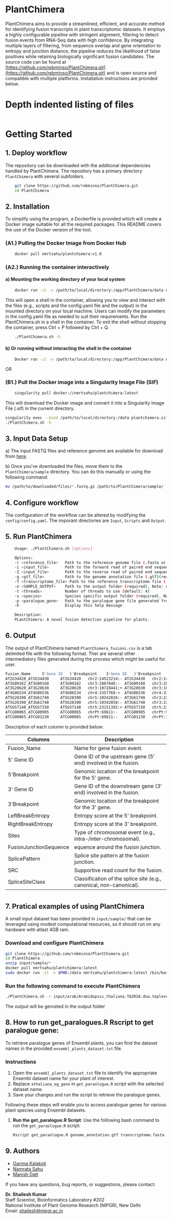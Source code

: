 

# PlantChimera
PlantChimera aims to provide a streamlined, efficient, and accurate method for identifying fusion transcripts in plant transcriptomic datasets. It employs a highly configurable pipeline with stringent alignment, filtering to detect fusion events from RNA-Seq data with high confidence. By integrating multiple layers of filtering, from sequence overlap and gene orientation to entropy and junction distance, the pipeline reduces the likelihood of false positives while retaining biologically significant fusion candidates. The source code can be found at [https://github.com/rebminso/PlantChimera.git](https://github.com/rebminso/PlantChimera.git) and is open source and compatible with multiple platforms. Installation instructions are provided below.

# Depth indented listing of files
``` bash

```

# Getting Started
## 1. Deploy workflow
The repository can be downloaded with the additional dependencies handled by PlantChimera. The repository has a primary directory `PlantChimera` with several subfolders. 

```bash 
    git clone https://github.com/rebminso/PlantChimera.git
    cd PlantChimera
```

## 2. Installation
To simplify using the program, a Dockerfile is provided which will create a Docker image suitable for 
all the required packages. This README covers the use of the Docker version of the tool. 


### (A1.) Pulling the Docker Image from Docker Hub
``` bash 
    docker pull nmrtsahu/plantchimera:v1.0
```

### (A2.) Running the container interactively

#### a) Mounting the working directory of your local system
```bash
    docker run -it -v /path/to/local/directory:/app/PlantChimera/data nmrtsahu/plantchimera:v1.0 /bin/bash
```
This will open a shell in the container, allowing you to view and interact with the files (e.g., scripts and the config.yaml file and the output) in the mounted directory on your local machine. Users can modify the parameters in the config.yaml file as needed to suit their requirements. Run the PlantChimera.sh  in a shell in the container. To exit the shell without stopping the container, press Ctrl + P followed by Ctrl + Q.

```bash
    ./PlantChimera.sh -h 
```
#### b) Or running without interacting the shell in the container  
```bash
    Docker run -it -v /path/to/local/directory:/app/PlantChimera/data nmrtsahu/plantchimera:v1.0 “./PlantChimera.sh -h” 
```
OR

### (B1.) Pull the Docker image into a Singularity Image File (SIF)

```bash
    singularity pull docker://nmrtsahu/plantchimera:latest
```
This will download the Docker image and convert it into a Singularity Image File (.sif) in the current directory.
```bash
singularity exec --bind /path/to/local/directory:/data plantchimera.sif /bin/bash
./PlantChimera.sh -h
```
## 3. Input Data Setup
a) The input FASTQ files and reference genome are available for download from [here](https://drive.google.com/drive/folders/1Sg8T8NXMD6t7qQO_SjlHSWl4_HRoEl6p?usp=drive_link ). 

b) Once you've downloaded the files, move them to the `PlantChimera/sample` directory. You can do this manually or using the following command:
```bash 
mv /path/to/downloaded/files/*.fastq.gz /path/to/PlantChimera/sample/
```

## 4. Configure workflow
The configuration of the workflow can be altered by modifying the `config/config.yaml`. The imporant directories are `Input`, `Scripts` and `Output`.  


## 5. Run PlantChimera


```bash
    Usage: ./PlantChimera.sh [options]

    Options:
    -r <reference_file>   Path to the reference genome file (.fasta or .fa) (required)
    -i <input_file>       Path to the forward read of paired end sequencing data (required)
    -I <input_file>       Path to the reverse read of paired end sequencing data (required)
    -g <gtf_file>         Path to the genome annotation file (.gtf)(required)
    -T <transcriptome_file> Path to the reference transcriptome file (.fasta or .fa)(required)
    -o <SAMPLE_OUTPUT>    Path to the output folder (required), Note: only enter the name of the sample eg SRR16989272 
    -t <threads>          Number of threads to use (default: 4)
    -s <species>          Species specific output folder (required), Note: folder name should be without space eg. arabidopsis_thaliana or ath
    -p <paralogue_gene>   Path to the paralogue gene file generated from get_paralogues.R Rscript
    -h                    Display this help message

    Description:
    PLantChimera: A novel fusion detection pipeline for plants.

```

## 6. Output

The output of PlantChimera named `PlantChimera_fusions.csv` is a tab delimited file with the following format. Ther are several other intermediatory files generated during the process which might be useful for user.

``` bash
Fusion_Name 	5'Gene ID	5'Breakpoint	3'Gene ID	3'Breakpoint	LeftBreakEntropy	RightBreakEntropy	Sites	t1_region	t2_region	SplicePattern	FusionJunctionSequence	%Homology	SRC	SpliceSiteClass
AT2G34420_AT2G34430 	AT2G34420	chr2:14523214:-	AT2G34430	chr2:14525272:+	1.95	1.98	INTRACHROMOSOMAL	exon_mid	exon_mid	CA_GT	GCTAGAAGTTATCCA-CCACGCTCAGAGCAT	26.7	2	NonCanonicalPattern
AT3G09162_AT3G09160 	AT3G09162	chr3:2807846:-	AT3G09160	chr3:2806948:-	1.94	1.99	INTRACHROMOSOMAL	exon_mid	exon_mid	GT_TC	TGGAATTTGATTCAG-TTAAGGGTTATCGCC	33.3	8	NonCanonicalPattern
AT3G28620_AT3G28630	    AT3G28620	chr3:10728441:+	AT3G28630	chr3:10729044:+	1.99	1.94	INTRACHROMOSOMAL	exon_mid	exon_mid	TT_TA	TCTGTCGCAAACCTG-CCTGAAATTGTTTCA	20.0	4	NonCanonicalPattern
AT4G06534_AT4G06536 	AT4G06534	chr4:3357768:+	AT4G06536	chr4:3360752:+	1.94	1.84	INTRACHROMOSOMAL	exon_mid	exon_mid	TA_AG	CATCTATCTCGATGG-GAATGAAGCTGGTTT	26.7	14NonCanonicalPattern
AT5G28390_AT3G61740 	AT5G28390	chr5:10342026:-	AT3G61740	chr3:22855685:-	1.93	1.92	INTERCHROMOSOMAL	exon_ter	exon_ter	TA_AC	CGTTACAATCCTTAT-AAGTAAGTACATGAG	33.3	2	NonCanonicalPattern
AT5G28390_AT3G61740 	AT5G28390	chr5:10342058:-	AT3G61740	chr3:22855688:-	1.89	1.95	INTERCHROMOSOMAL	exon_mid	exon_mid	AT_TG	AACAAAGTAGCGACA-GACAAGTAAGTACAT	40.0	2	NonCanonicalPattern
AT5G57140_AT5G57150 	AT5G57140	chr5:23151392:+	AT5G57150	chr5:23152184:+	1.91	1.92	INTRACHROMOSOMAL	exon_mid	exon_mid	GT_CA	GACAAAACATATAAG-GTAAGATACAACGGC	26.7	15NonCanonicalPattern
ATCG00065_ATCG00905 	ATCG00065	chrPt:69611:-	ATCG00905	chrPt:98793:-	1.95	1.9	INTRACHROMOSOMAL	exon_ter	exon_ter	TG_CC	ATGTACTCGGGTGTA-ACTATCACCCCCAAA	26.7	9	NonCanonicalPattern
ATCG00065_ATCG01230 	ATCG00065	chrPt:69611:-	ATCG01230	chrPt:139856:+	1.95	1.9	INTRACHROMOSOMAL	exon_ter	exon_ter	TG_CA	ATGTACTCGGGTGTA-CTATCACCCCCAAAA	26.7	6	NonCanonicalPattern
```
Description of each column is provided below:

| **Columns**     | **Description**      | 
| ------------- | ------------  |
| Fusion_Name    |  Name for gene fusion event.|
| 5' Gene ID    | Gene ID of the upstream gene (5' end) involved in the fusion.|
|5'Breakpoint| Genomic location of the breakpoint for the 5' gene. |
|3' Gene ID |Gene ID of the downstream gene (3' end) involved in the fusion. |
|3'Breakpoint |Genomic location of the breakpoint for the 3' gene.|
|LeftBreakEntropy |Entropy score at the 5' breakpoint.|
|RightBreakEntropy|Entropy score at the 3' breakpoint.|
|Sites|Type of chromosomal event (e.g., intra-/inter-chromosomal). |
|FusionJunctionSequence |equence around the fusion junction.|
|SplicePattern| Splice site pattern at the fusion junction.|
|SRC| Supportive read count for the fusion. |
|SpliceSiteClass| Classification of the splice site (e.g., canonical, non-canonical).|



#

## 7. Pratical examples of using PlantChimera

A small input dataset has been provided in `input/sample/` that can be leveraged using modest computational resources, so it should run on any hardware with atlast 4GB ram. 


### Download and configure PlantChimera

``` bash
git clone https://github.com/rebminso/PlantChimera.git
cd PlantChimera
unzip input/sample/*    
docker pull nmrtsahu/plantchimera:latest 
sudo docker run -it -v $PWD:/data nmrtsahu/plantchimera:latest /bin/bash
```
### Run the following command to execute PlantChimera
``` bash
./PlantChimera.sh -r input/arab/Arabidopsis_thaliana.TAIR10.dna.toplevel.fa -i input/arab/dump_1.fastq  -I input/arab/dump_2.fastq -g input/arab/Arabidopsis_thaliana.TAIR10.56.gtf -T input/arab/Arabidopsis_thaliana.TAIR10.cdna.all.fa -o sample -t 8 -s ath -p paralogue_gene.txt
```
The output will be genrated in the output folder 


## 8. How to run get_paralogues.R Rscript to get paralogue gene:

To retrieve paralogue genes of Ensembl plants, you can find the dataset names in the provided `ensembl_plants_dataset.txt` file. 

### Instructions
1. Open the `ensembl_plants_dataset.txt` file to identify the appropriate Ensembl dataset name for your plant of interest.
2. Replace `athaliana_eg_gene` in `get_paraologue.R` script with the selected dataset name.
3. Save your changes and run the script to retrieve the paralogue genes.

Following these steps will enable you to access paralogue genes for various plant species using Ensembl datasets.

1. **Run the get_paralogue.R Script**:
   Use the following bash command to run the `get_paraologue.R` script:

   ```bash
   Rscript get_paraologue.R genome_annotation.gtf transcriptome.fasta paralogue_gene.txt
   ```

## 9. Authors

- [Garima Kalakoti](mailto:kalakoti09@gmail.com)
- [Namrata Sahu](mailto.sahunamrata2098@gmail.com)
- [Manish Datt](mailto:manishdatt@gmail.com)

If you have any questions, bug reports, or suggestions, please contact:

**Dr. Shailesh Kumar**  
Staff Scientist, Bioinformatics Laboratory #202  
National Institute of Plant Genome Research (NIPGR), New Delhi  
Email: [shailesh@nipgr.ac.in](mailto:shailesh@nipgr.ac.in)

